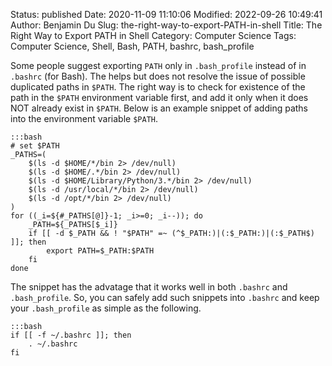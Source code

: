 Status: published
Date: 2020-11-09 11:10:06
Modified: 2022-09-26 10:49:41
Author: Benjamin Du
Slug: the-right-way-to-export-PATH-in-shell
Title: The Right Way to Export PATH in Shell
Category: Computer Science
Tags: Computer Science, Shell, Bash, PATH, bashrc, bash_profile

Some people suggest exporting `PATH` only in `.bash_profile` 
instead of in `.bashrc` (for Bash).
The helps but does not resolve the issue of possible duplicated paths in `$PATH`.
The right way is to check for existence of the path in the `$PATH` environment variable first,
and add it only when it does NOT already exist in `$PATH`.
Below is an example snippet of adding paths into the environment variable `$PATH`.

    :::bash
    # set $PATH
    _PATHS=(
        $(ls -d $HOME/*/bin 2> /dev/null)
        $(ls -d $HOME/.*/bin 2> /dev/null)
        $(ls -d $HOME/Library/Python/3.*/bin 2> /dev/null)
        $(ls -d /usr/local/*/bin 2> /dev/null)
        $(ls -d /opt/*/bin 2> /dev/null)
    )
    for ((_i=${#_PATHS[@]}-1; _i>=0; _i--)); do
        _PATH=${_PATHS[$_i]}
        if [[ -d $_PATH && ! "$PATH" =~ (^$_PATH:)|(:$_PATH:)|(:$_PATH$) ]]; then
            export PATH=$_PATH:$PATH
        fi
    done

The snippet has the advatage that it works well in both `.bashrc` and `.bash_profile`.
So, 
you can safely add such snippets into `.bashrc`
and keep your `.bash_profile` as simple as the following. 

    :::bash
    if [[ -f ~/.bashrc ]]; then
        . ~/.bashrc
    fi

